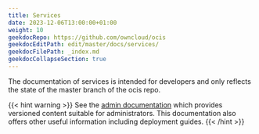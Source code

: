 ```yaml
---
title: Services
date: 2023-12-06T13:00:00+01:00
weight: 10
geekdocRepo: https://github.com/owncloud/ocis
geekdocEditPath: edit/master/docs/services/
geekdocFilePath: _index.md
geekdocCollapseSection: true
---
```


The documentation of services is intended for developers and only reflects the state of the master branch of the ocis repo.

{{< hint warning >}}
See the [admin documentation](https://doc.owncloud.com/ocis/next/deployment/services/services.html) which provides versioned content suitable for administrators. This documentation also offers other useful information including deployment guides.
{{< /hint >}}
